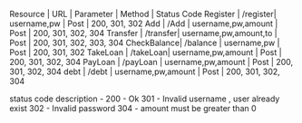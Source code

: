 Resource    |  URL     |    Parameter           |   Method |   Status Code
Register    | /register| username,pw            | Post     | 200,  301, 302
Add         | /Add     | username,pw,amount     | Post     | 200,   301, 302, 304
Transfer    | /transfer| username,pw,amount,to  | Post     | 200,   301, 302, 303, 304
CheckBalance| /balance | username,pw            | Post     | 200,   301, 302
TakeLoan    | /takeLoan| username,pw,amount     | Post     | 200,   301, 302, 304
PayLoan     | /payLoan | username,pw,amount     | Post     | 200,   301, 302, 304
debt        | /debt   | username,pw,amount     | Post     | 200,   301, 302, 304



status code description - 
200  - Ok
301  - Invalid username , user already exist
302  - Invalid password
304  - amount must be greater than 0